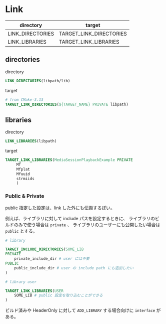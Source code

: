# Link

| directory        | target                  |
|------------------|-------------------------|
| LINK_DIRECTORIES | TARGET_LINK_DIRECTORIES |
| LINK_LIBRARIES   | TARGET_LINK_LIBRARIES   |

## directories

directory

```CMake
LINK_DIRECTORIES(libpath/lib)
```

target

```CMake
# from CMake-3.13
TARGET_LINK_DIRECTORIES(${TARGET_NAME} PRIVATE libpath)
```

## libraries

directory

```CMake
LINK_LIBRARIES(libpath)
```

target

```CMake
TARGET_LINK_LIBRARIES(MediaSessionPlaybackExample PRIVATE
     Mf
     Mfplat
     Mfuuid
     strmiids
     )
```

### Public & Private

public 指定した設定は、link した外にも伝搬するぽい。

例えば、ライブラリに対して include パスを設定するときに、
ライブラリのビルドのみで使う場合は `private` 、
ライブラリのユーザーにも公開したい場合は `public` とする。

```CMake
# library

TARGET_INCLUDE_DIRECTORIES(SOME_LIB
PRIVATE
    private_include_dir # user には不要
PUBLIC
    public_include_dir # user の include path にも追加したい
)
```

```CMake
# library user

TARGET_LINK_LIBRARIES(USER
    SOME_LIB # public 設定を取り込むことができる
)
```

ビルド済みや HeaderOnly に対して `ADD_LIBRARY` する場合向けに `interface` がある。
